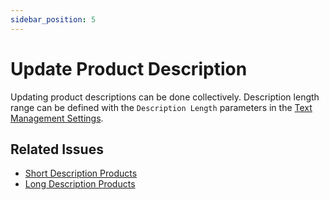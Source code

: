 ```yaml
---
sidebar_position: 5
---
```


# Update Product Description

Updating product descriptions can be done collectively. Description length range can be defined with the `Description Length` parameters in the [Text Management Settings](../configuration/text-management).

## Related Issues

- [Short Description Products](../finding-issues/short-description-products)
- [Long Description Products](../finding-issues/long-description-products)
